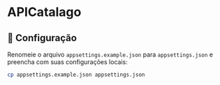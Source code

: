 # APICatalago

## 🔧 Configuração

Renomeie o arquivo `appsettings.example.json` para `appsettings.json` e preencha com suas configurações locais:

```bash
cp appsettings.example.json appsettings.json
